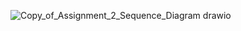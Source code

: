 ![Copy_of_Assignment_2_Sequence_Diagram drawio](https://user-images.githubusercontent.com/95325793/197929762-73d0e523-2e12-430e-a049-655e909afcab.png)
